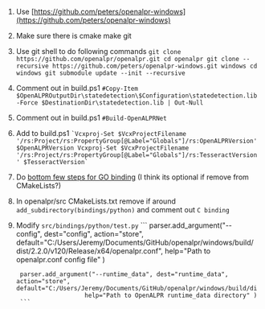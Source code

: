 1. Use [https://github.com/peters/openalpr-windows](https://github.com/peters/openalpr-windows)
2. Make sure there is cmake make git
3. Use git shell to do following commands
        ```
        git clone https://github.com/openalpr/openalpr.git
        cd openalpr
        git clone --recursive https://github.com/peters/openalpr-windows.git windows
        cd windows
        git submodule update --init --recursive
        ```
4. Comment out in build.ps1 `#Copy-Item $OpenALPROutputDir\statedetection\$Configuration\statedetection.lib -Force $DestinationDir\statedetection.lib | Out-Null`
5. Comment out in build.ps1 `#Build-OpenALPRNet	`
6. Add to build.ps1
        ```
        `Vcxproj-Set $VcxProjectFilename '/rs:Project/rs:PropertyGroup[@Label="Globals"]/rs:OpenALPRVersion' $OpenALPRVersion
                Vcxproj-Set $VcxProjectFilename '/rs:Project/rs:PropertyGroup[@Label="Globals"]/rs:TesseractVersion' $TesseractVersion`
        ```
7. Do [bottom few steps for GO binding](https://github.com/peters/openalpr-windows/issues/3) (I think its optional if remove from CMakeLists?)
8. In openalpr/src CMakeLists.txt remove if around `add_subdirectory(bindings/python)` and comment out `C binding`
9. Modify `src/bindings/python/test.py`
        ```
        parser.add_argument("--config", dest="config", action="store", default="C:/Users/Jeremy/Documents/GitHub/openalpr/windows/build/dist/2.2.0/v120/Release/x64/openalpr.conf",
                          help="Path to openalpr.conf config file" )

        parser.add_argument("--runtime_data", dest="runtime_data", action="store", default="C:/Users/Jeremy/Documents/GitHub/openalpr/windows/build/dist/2.2.0/v120/Release/x64/runtime_data",
                          help="Path to OpenALPR runtime_data directory" )
        ```
